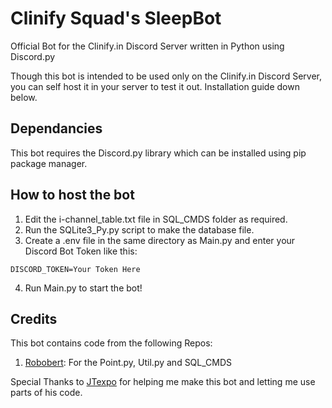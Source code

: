 # Clinify Squad's SleepBot
Official Bot for the Clinify.in Discord Server written in Python using Discord.py

Though this bot is intended to be used only on the Clinify.in Discord Server, you can self host it in your server to test it out. Installation guide down below.

## Dependancies
This bot requires the Discord.py library which can be installed using pip package manager.

## How to host the bot
1. Edit the i-channel_table.txt file in SQL_CMDS folder as required.
2. Run the SQLite3_Py.py script to make the database file.
3. Create a .env file in the same directory as Main.py and enter your Discord Bot Token like this:
```
DISCORD_TOKEN=Your Token Here
```
4. Run Main.py to start the bot!

## Credits
This bot contains code from the following Repos:
1. [Robobert](https://github.com/JTexpo/Robobert): For the Point.py, Util.py and SQL_CMDS

Special Thanks to [JTexpo](https://github.com/JTexpo) for helping me make this bot and letting me use parts of his code.
